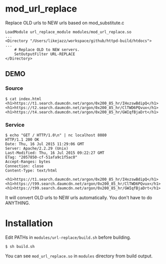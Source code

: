 mod_url_replace
================

Replace OLD urls to NEW urls based on mod_substitute.c

```
LoadModule url_replace_module modules/mod_url_replace.so
...
<Directory "/Users/likejazz/workspace/github/httpd-build/htdocs">
...
    # Replace OLD to NEW servers.
    SetOutputFilter URL-REPLACE
</Directory>
```

## DEMO

### Source
```
$ cat index.html
<h1>https://t1.search.daumcdn.net/argon/0x200_85_hr/IHxzswBdipQ</h1>
<h1>https://t2.search.daumcdn.net/argon/0x200_85_hr/ClTWD6PQvux</h1>
<h1>https://t4.search.daumcdn.net/argon/0x200_85_hr/GWIqfBjaDrt</h1>
```

### Service
```
$ echo "GET / HTTP/1.0\n" | nc localhost 8080
HTTP/1.1 200 OK
Date: Thu, 16 Jul 2015 11:29:06 GMT
Server: Apache/2.2.29 (Unix)
Last-Modified: Thu, 16 Jul 2015 09:22:27 GMT
ETag: "2057850-cf-51afa9c1f5ac0"
Accept-Ranges: bytes
Connection: close
Content-Type: text/html

<h1>https://t1.search.daumcdn.net/argon/0x200_85_hr/IHxzswBdipQ</h1>
<h1>https://t99.search.daumcdn.net/argon/0x200_85_hr/ClTWD6PQvux</h1>
<h1>https://t99.search.daumcdn.net/argon/0x200_85_hr/GWIqfBjaDrt</h1>
```

It will convert OLD urls to NEW urls automatically. You don't have to do ANYTHING. 

# Installation

Edit PATHs in `modules/url-replace/build.sh` before building.

```
$ sh build.sh
```

You can see `mod_url_replace.so` in `modules` directory from build output.
